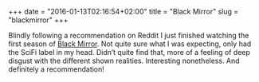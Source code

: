 +++
date = "2016-01-13T02:16:54+02:00"
title = "Black Mirror"
slug = "blackmirror"
+++

Blindly following a recommendation on Reddit I just finished watching the first season of [Black Mirror](http://www.imdb.com/title/tt2085059). Not quite sure what I was expecting, only had the SciFi label in my head. Didn’t quite find that, more of a feeling of deep disgust with the different shown realities. Interesting nonetheless. And definitely a recommendation!
